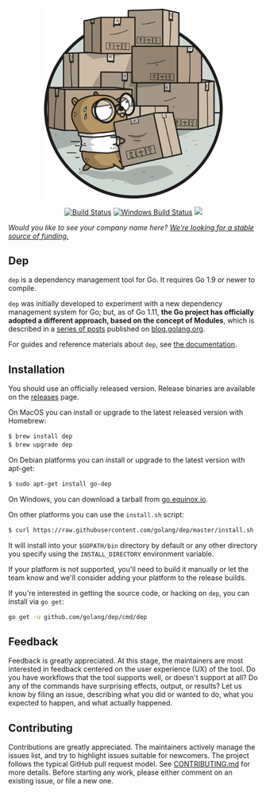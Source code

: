 <p align="center"><img src="docs/assets/DigbyShadows.png" width="360"></p>
<p align="center">
  <a href="https://travis-ci.org/golang/dep"><img src="https://travis-ci.org/golang/dep.svg?branch=master" alt="Build Status"></img></a>
  <a href="https://ci.appveyor.com/project/golang/dep"><img src="https://ci.appveyor.com/api/projects/status/github/golang/dep?svg=true&branch=master&passingText=Windows%20-%20OK&failingText=Windows%20-%20failed&pendingText=Windows%20-%20pending" alt="Windows Build Status"></a>
  <a href="https://goreportcard.com/report/github.com/golang/dep"><img src="https://goreportcard.com/badge/github.com/golang/dep" /></a>
</p>

<i>Would you like to see your company name here? <a
href="https://github.com/golang/dep/issues/2165">We're looking for a stable source of
funding.</a></i>

## Dep

`dep` is a dependency management tool for Go. It requires Go 1.9 or newer to compile.

`dep` was initially developed to experiment with a new dependency management system
for Go; but, as of Go 1.11, **the Go project has officially adopted a different approach, 
based on the concept of Modules**, which is described in a [series of posts](https://blog.golang.org/using-go-modules) 
published on [blog.golang.org](https://blog.golang.org).

For guides and reference materials about `dep`, see [the documentation](https://golang.github.io/dep).

## Installation

You should use an officially released version. Release binaries are available on
the [releases](https://github.com/golang/dep/releases) page.

On MacOS you can install or upgrade to the latest released version with Homebrew:

```sh
$ brew install dep
$ brew upgrade dep
```

On Debian platforms you can install or upgrade to the latest version with apt-get:

```sh
$ sudo apt-get install go-dep
```

On Windows, you can download a tarball from
[go.equinox.io](https://go.equinox.io/github.com/golang/dep/cmd/dep).

On other platforms you can use the `install.sh` script:

```sh
$ curl https://raw.githubusercontent.com/golang/dep/master/install.sh | sh
```

It will install into your `$GOPATH/bin` directory by default or any other directory you specify using the `INSTALL_DIRECTORY` environment variable.

If your platform is not supported, you'll need to build it manually or let the team know and we'll consider adding your platform
to the release builds.

If you're interested in getting the source code, or hacking on `dep`, you can
install via `go get`:

```sh
go get -u github.com/golang/dep/cmd/dep
```

## Feedback

Feedback is greatly appreciated.
At this stage, the maintainers are most interested in feedback centered on the user experience (UX) of the tool.
Do you have workflows that the tool supports well, or doesn't support at all?
Do any of the commands have surprising effects, output, or results?
Let us know by filing an issue, describing what you did or wanted to do, what you expected to happen, and what actually happened.

## Contributing

Contributions are greatly appreciated.
The maintainers actively manage the issues list, and try to highlight issues suitable for newcomers.
The project follows the typical GitHub pull request model.
See [CONTRIBUTING.md](CONTRIBUTING.md) for more details.
Before starting any work, please either comment on an existing issue, or file a new one.
